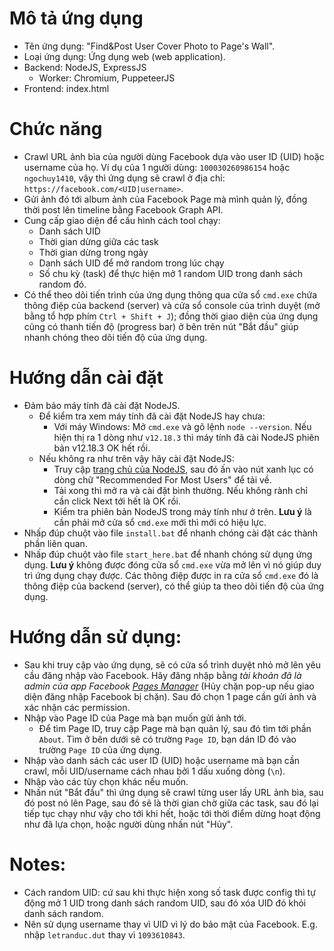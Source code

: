 # Mô tả ứng dụng
- Tên ứng dụng: "Find&Post User Cover Photo to Page's Wall".
- Loại ứng dụng: Ứng dụng web (web application).
- Backend: NodeJS, ExpressJS
  - Worker: Chromium, PuppeteerJS
- Frontend: index.html

# Chức năng
- Crawl URL ảnh bìa của người dùng Facebook dựa vào user ID (UID) hoặc username của họ. Ví dụ của 1 người dùng: `100030260986154` hoặc `ngochuy1410`, vậy thì ứng dụng sẽ crawl ở địa chỉ: `https://facebook.com/<UID|username>`.
- Gửi ảnh đó tới album ảnh của Facebook Page mà mình quản lý, đồng thời post lên timeline bằng Facebook Graph API.
- Cung cấp giao diện để cấu hình cách tool chạy: 
    - Danh sách UID
    - Thời gian dừng giữa các task
    - Thời gian dừng trong ngày
    - Danh sách UID để mở random trong lúc chạy
    - Số chu kỳ (task) để thực hiện mở 1 random UID trong danh sách random đó.
- Có thể theo dõi tiến trình của ứng dụng thông qua cửa sổ `cmd.exe` chứa thông điệp của backend (server) và cửa sổ console của trình duyệt (mở bằng tổ hợp phím `Ctrl + Shift + J`); đồng thời giao diện của ứng dụng cũng có thanh tiến độ (progress bar) ở bên trên nút "Bắt đầu" giúp nhanh chóng theo dõi tiến độ của ứng dụng.

# Hướng dẫn cài đặt
- Đảm bảo máy tính đã cài đặt NodeJS. 
  - Để kiểm tra xem máy tính đã cài đặt NodeJS hay chưa:
     - Với máy Windows: Mở `cmd.exe` và gõ lệnh `node --version`. Nếu hiện thị ra 1 dòng như `v12.18.3` thì máy tính đã cài NodeJS phiên bản v12.18.3 OK hết rồi.
  - Nếu không ra như trên vậy hãy cài đặt NodeJS:
     - Truy cập [trang chủ của NodeJS](https://nodejs.org/en/), sau đó ấn vào nút xanh lục có dòng chữ "Recommended For Most Users" để tải về.
     - Tải xong thì mở ra và cài đặt bình thường. Nếu không rành chỉ cần click Next tới hết là OK rồi.
     - Kiểm tra phiên bản NodeJS trong máy tính như ở trên. **Lưu ý** là cần phải mở cửa sổ `cmd.exe` mới thì mới có hiệu lực.
- Nhấp đúp chuột vào file `install.bat` để nhanh chóng cài đặt các thành phần liên quan.
- Nhấp đúp chuột vào file `start_here.bat` để nhanh chóng sử dụng ứng dụng. **Lưu ý** không được đóng cửa sổ `cmd.exe` vừa mở lên vì nó giúp duy trì ứng dụng chạy được. Các thông điệp được in ra cửa sổ `cmd.exe` đó là thông điệp của backend (server), có thể giúp ta theo dõi tiến độ của ứng dụng.

# Hướng dẫn sử dụng:
- Sau khi truy cập vào ứng dụng, sẽ có cửa sổ trình duyệt nhỏ mở lên yêu cầu đăng nhập vào Facebook. Hãy đăng nhập bằng *tài khoản đã là admin của app Facebook [Pages Manager](https://developers.facebook.com/apps/201557361779080/roles/roles/)* (Hủy chặn pop-up nếu giao diện đăng nhập Facebook bị chặn). Sau đó chọn 1 page cần gửi ảnh và xác nhận các permission.
- Nhập vào Page ID của Page mà bạn muốn gửi ảnh tới.
  - Để tìm Page ID, truy cập Page mà bạn quản lý, sau đó tìm tới phần `About`. Tìm ở bên dưới sẽ có trường `Page ID`, bạn dán ID đó vào trường `Page ID` của ứng dụng.
- Nhập vào danh sách các user ID (UID) hoặc username mà bạn cần crawl, mỗi UID/username cách nhau bởi 1 dấu xuống dòng (`\n`).
- Nhập vào các tùy chọn khác nếu muốn.
- Nhấn nút "Bắt đầu" thì ứng dụng sẽ crawl từng user lấy URL ảnh bìa, sau đó post nó lên Page, sau đó sẽ là thời gian chờ giữa các task, sau đó lại tiếp tục chạy như vậy cho tới khi hết, hoặc tới thời điểm dừng hoạt động như đã lựa chọn, hoặc người dùng nhấn nút "Hủy".

# Notes:
- Cách random UID: cứ sau khi thực hiện xong số task được config thì tự động mở 1 UID trong danh sách random UID, sau đó xóa UID đó khỏi danh sách random.
- Nên sử dụng username thay vì UID vì lý do bảo mật của Facebook. E.g. nhập `letranduc.dut` thay vì `1093610843`.